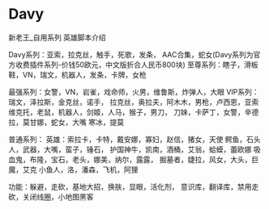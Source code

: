 # Davy
新老王_自用系列
                               英雄脚本介绍

Davy系列：亚索，拉克丝，触手，死歌，发条，
AAC合集，蛇女(Davy系列为官方收费插件系列-价钱50欧元，中文版折合人民币800块)
至尊系列：瞎子，滑板鞋，VN，瑞文，机器人，发条，卡牌，女枪

最强系列：女警，VN，岩雀，戏命师，火男，维鲁斯，炸弹人，大眼
VIP系列： 瑞文，泽拉斯，金克丝，诺手，
拉克丝，奥拉夫，阿木木，男枪，卢西恩，亚索
维克托，老鼠，机器人，剑姬，人马，猴子，男刀，
刀妹，卡萨丁，女警，辛德拉，莫甘娜，蛇女，大嘴
寒冰，提莫

普通系列：
英雄：索拉卡，卡特，戴安娜，寡妇，赵信，猪女，天使
鳄鱼，石头人，武器，大嘴，蛮子，锤石，
护国神牛，凯南，酒桶，艾翁，蛤蟆，蕾欧娜
吸血鬼，布隆，宝石，老头，娜美，纳尔，露露，
掘墓者，婕拉，风女，大头，巨魔，艾克
小鱼人，洛，潘森，飞机，阿狸

功能：躲避，走砍，基地大招，换肤，显眼，活化剂，
意识库，翻译库，禁用走砍，关闭线圈，小地图黑客
